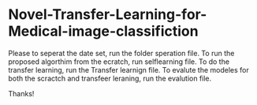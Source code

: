 # Novel-Transfer-Learning-for-Medical-image-classifiction
Please to seperat the date set, run the folder speration file.
To run the proposed algorthim from the ecratch, run selflearning file.
To do the transfer learning, run the Transfer learnign file.
To evalute the modeles for both the scractch and transfeer leraning, run the evalution file.


Thanks!


